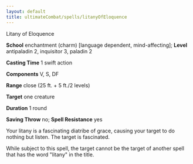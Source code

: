 ```yaml
---
layout: default
title: ultimateCombat/spells/litanyOfEloquence
---
```

Litany of Eloquence

**School** enchantment (charm) [language dependent, mind-affecting]; **Level** antipaladin 2, inquisitor 3, paladin 2

**Casting Time** 1 swift action

**Components** V, S, DF

**Range** close (25 ft. + 5 ft./2 levels)

**Target** one creature

**Duration** 1 round

**Saving Throw** no; **Spell Resistance** yes

Your litany is a fascinating diatribe of grace, causing your target to do nothing but listen. The target is fascinated.

While subject to this spell, the target cannot be the target of another spell that has the word "litany" in the title.

